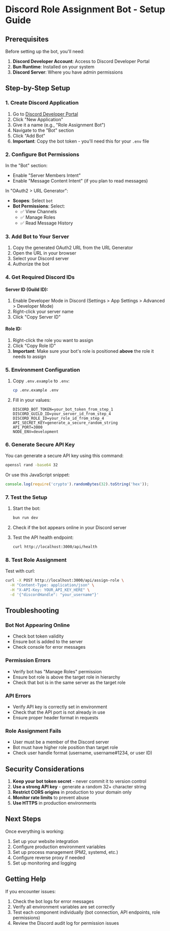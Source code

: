 # Discord Role Assignment Bot - Setup Guide

## Prerequisites

Before setting up the bot, you'll need:

1. **Discord Developer Account**: Access to Discord Developer Portal
2. **Bun Runtime**: Installed on your system
3. **Discord Server**: Where you have admin permissions

## Step-by-Step Setup

### 1. Create Discord Application

1. Go to [Discord Developer Portal](https://discord.com/developers/applications)
2. Click "New Application"
3. Give it a name (e.g., "Role Assignment Bot")
4. Navigate to the "Bot" section
5. Click "Add Bot"
6. **Important**: Copy the bot token - you'll need this for your `.env` file

### 2. Configure Bot Permissions

In the "Bot" section:
- Enable "Server Members Intent"
- Enable "Message Content Intent" (if you plan to read messages)

In "OAuth2 > URL Generator":
- **Scopes**: Select `bot`
- **Bot Permissions**: Select:
  - ✅ View Channels
  - ✅ Manage Roles
  - ✅ Read Message History

### 3. Add Bot to Your Server

1. Copy the generated OAuth2 URL from the URL Generator
2. Open the URL in your browser
3. Select your Discord server
4. Authorize the bot

### 4. Get Required Discord IDs

#### Server ID (Guild ID):
1. Enable Developer Mode in Discord (Settings > App Settings > Advanced > Developer Mode)
2. Right-click your server name
3. Click "Copy Server ID"

#### Role ID:
1. Right-click the role you want to assign
2. Click "Copy Role ID"
3. **Important**: Make sure your bot's role is positioned **above** the role it needs to assign

### 5. Environment Configuration

1. Copy `.env.example` to `.env`:
   ```bash
   cp .env.example .env
   ```

2. Fill in your values:
   ```env
   DISCORD_BOT_TOKEN=your_bot_token_from_step_1
   DISCORD_GUILD_ID=your_server_id_from_step_4
   DISCORD_ROLE_ID=your_role_id_from_step_4
   API_SECRET_KEY=generate_a_secure_random_string
   API_PORT=3000
   NODE_ENV=development
   ```

### 6. Generate Secure API Key

You can generate a secure API key using this command:
```bash
openssl rand -base64 32
```

Or use this JavaScript snippet:
```javascript
console.log(require('crypto').randomBytes(32).toString('hex'));
```

### 7. Test the Setup

1. Start the bot:
   ```bash
   bun run dev
   ```

2. Check if the bot appears online in your Discord server

3. Test the API health endpoint:
   ```bash
   curl http://localhost:3000/api/health
   ```

### 8. Test Role Assignment

Test with curl:
```bash
curl -X POST http://localhost:3000/api/assign-role \
  -H "Content-Type: application/json" \
  -H "X-API-Key: YOUR_API_KEY_HERE" \
  -d '{"discordHandle": "your_username"}'
```

## Troubleshooting

### Bot Not Appearing Online
- Check bot token validity
- Ensure bot is added to the server
- Check console for error messages

### Permission Errors
- Verify bot has "Manage Roles" permission
- Ensure bot role is above the target role in hierarchy
- Check that bot is in the same server as the target role

### API Errors
- Verify API key is correctly set in environment
- Check that the API port is not already in use
- Ensure proper header format in requests

### Role Assignment Fails
- User must be a member of the Discord server
- Bot must have higher role position than target role
- Check user handle format (username, username#1234, or user ID)

## Security Considerations

1. **Keep your bot token secret** - never commit it to version control
2. **Use a strong API key** - generate a random 32+ character string
3. **Restrict CORS origins** in production to your domain only
4. **Monitor rate limits** to prevent abuse
5. **Use HTTPS** in production environments

## Next Steps

Once everything is working:
1. Set up your website integration
2. Configure production environment variables
3. Set up process management (PM2, systemd, etc.)
4. Configure reverse proxy if needed
5. Set up monitoring and logging

## Getting Help

If you encounter issues:
1. Check the bot logs for error messages
2. Verify all environment variables are set correctly
3. Test each component individually (bot connection, API endpoints, role permissions)
4. Review the Discord audit log for permission issues
